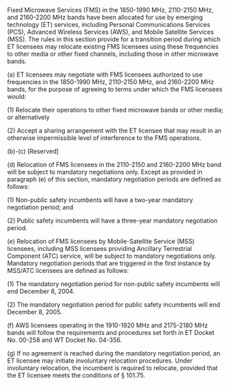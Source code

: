 Fixed Microwave Services (FMS) in the 1850-1990 MHz, 2110-2150 MHz, and 2160-2200 MHz bands have been allocated for use by emerging technology (ET) services, including Personal Communications Services (PCS), Advanced Wireless Services (AWS), and Mobile Satellite Services (MSS). The rules in this section provide for a transition period during which ET licensees may relocate existing FMS licensees using these frequencies to other media or other fixed channels, including those in other microwave bands.
                                    

(a) ET licensees may negotiate with FMS licensees authorized to use frequencies in the 1850-1990 MHz, 2110-2150 MHz, and 2160-2200 MHz bands, for the purpose of agreeing to terms under which the FMS licensees would:

(1) Relocate their operations to other fixed microwave bands or other media; or alternatively

(2) Accept a sharing arrangement with the ET licensee that may result in an otherwise impermissible level of interference to the FMS operations.

(b)-(c) [Reserved]

(d) Relocation of FMS licensees in the 2110-2150 and 2160-2200 MHz band will be subject to mandatory negotiations only. Except as provided in paragraph (e) of this section, mandatory negotiation periods are defined as follows:

(1) Non-public safety incumbents will have a two-year mandatory negotiation period; and

(2) Public safety incumbents will have a three-year mandatory negotiation period.

(e) Relocation of FMS licensees by Mobile-Satellite Service (MSS) licensees, including MSS licensees providing Ancillary Terrestrial Component (ATC) service, will be subject to mandatory negotiations only. Mandatory negotiation periods that are triggered in the first instance by MSS/ATC licensees are defined as follows:

(1) The mandatory negotiation period for non-public safety incumbents will end December 8, 2004.

(2) The mandatory negotiation period for public safety incumbents will end December 8, 2005.

(f) AWS licensees operating in the 1910-1920 MHz and 2175-2180 MHz bands will follow the requirements and procedures set forth in ET Docket No. 00-258 and WT Docket No. 04-356.

(g) If no agreement is reached during the mandatory negotiation period, an ET licensee may initiate involuntary relocation procedures. Under involuntary relocation, the incumbent is required to relocate, provided that the ET licensee meets the conditions of § 101.75.

